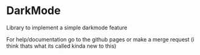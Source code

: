 # DarkMode
Library to implement a simple darkmode feature

For help/documentation go to the github pages or make a merge request (i think thats what its called kinda new to this)
